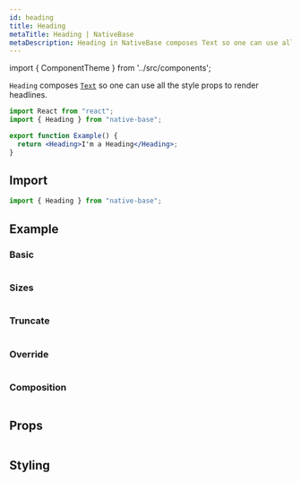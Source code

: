 ```yaml
---
id: heading
title: Heading
metaTitle: Heading | NativeBase
metaDescription: Heading in NativeBase composes Text so one can use all the style props to render headlines. Learn more here about basic heading, sizes, composition, and more.
---
```


import { ComponentTheme } from '../src/components';

`Heading` composes [`Text`](/text) so one can use all the style props to render headlines.

```jsx isShowcase
import React from "react";
import { Heading } from "native-base";

export function Example() {
  return <Heading>I'm a Heading</Heading>;
}
```

## Import

```jsx
import { Heading } from "native-base";
```

## Example

### Basic

```ComponentSnackPlayer path=components,primitives,Heading,Basic.tsx

```

### Sizes

```ComponentSnackPlayer path=components,primitives,Heading,Sizes.tsx

```

### Truncate

```ComponentSnackPlayer path=components,primitives,Heading,Truncate.tsx

```

### Override

```ComponentSnackPlayer path=components,primitives,Heading,OverridenStyle.tsx

```

### Composition

```ComponentSnackPlayer path=components,primitives,Heading,Composition.tsx

```

## Props

```ComponentPropTable path=primitives,Heading,index.tsx

```

## Styling

<ComponentTheme name="heading" fileName="heading" />
